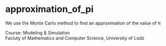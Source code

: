 # approximation_of_pi
We use the Monte Carlo method to find an approximation of the value of π  

Course: Modeling & Simulation   
Facluty of Mathematics and Computer Science, Universtiy of Lodz
